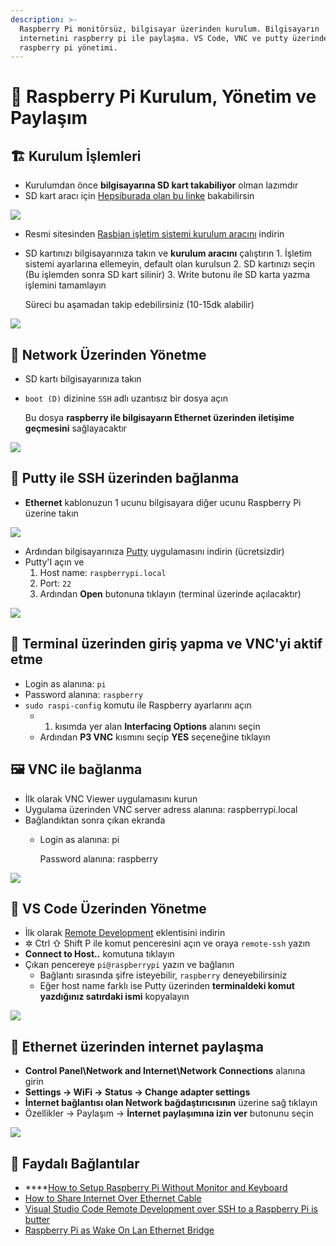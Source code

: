 ```yaml
---
description: >-
  Raspberry Pi monitörsüz, bilgisayar üzerinden kurulum. Bilgisayarın
  internetini raspberry pi ile paylaşma. VS Code, VNC ve putty üzerinden
  raspberry pi yönetimi.
---
```


# 🍓 Raspberry Pi Kurulum, Yönetim ve Paylaşım

## 🏗️ Kurulum İşlemleri

* Kurulumdan önce **bilgisayarına SD kart takabiliyor** olman lazımdır
* SD kart aracı için [Hepsiburada olan bu linke](https://www.hepsiburada.com/syrox-16-gb-micro-sd-card-hafiza-karti-adaptorlu-p-HBV0000023NI9) bakabilirsin

![](../.gitbook/assets/ex_micro_sd_adapter.png)

* Resmi sitesinden [Rasbian işletim sistemi kurulum aracını](https://www.raspberrypi.org/downloads/) indirin
* SD kartınızı bilgisayarınıza takın ve **kurulum aracını** çalıştırın 1. İşletim sistemi ayarlarına ellemeyin, default olan kurulsun 2. SD kartınızı seçin \(Bu işlemden sonra SD kart silinir\) 3. Write butonu ile SD karta yazma işlemini tamamlayın

  Süreci bu aşamadan takip edebilirsiniz \(10-15dk alabilir\)

![](../.gitbook/assets/ex_rasp_img_writer.png)

## 📶 Network Üzerinden Yönetme

* SD kartı bilgisayarınıza takın
* `boot (D)` dizinine `SSH` adlı uzantısız bir dosya açın

  Bu dosya **raspberry ile bilgisayarın Ethernet üzerinden iletişime geçmesini** sağlayacaktır

![](../.gitbook/assets/ex_rasp_ssh_file.png)

## 🔌 Putty ile SSH üzerinden bağlanma

* **Ethernet** kablonuzun 1 ucunu bilgisayara diğer ucunu Raspberry Pi üzerine takın

![](../.gitbook/assets/ex_ethernet_to_rasp.jpeg)

* Ardından bilgisayarınıza [Putty](https://www.chiark.greenend.org.uk/~sgtatham/putty/latest.html) uygulamasını indirin \(ücretsizdir\)
* Putty'I açın ve
  1. Host name: `raspberrypi.local`
  2. Port: `22`
  3. Ardından **Open** butonuna tıklayın \(terminal üzerinde açılacaktır\)

![](../.gitbook/assets/ex_putty_rasp_terminal.png)

## 🖤 Terminal üzerinden giriş yapma ve VNC'yi aktif etme

* Login as alanına: `pi`
* Password alanına: `raspberry`
* `sudo raspi-config` komutu ile Raspberry ayarlarını açın
  * 1. kısımda yer alan **Interfacing Options** alanını seçin
  * Ardından **P3 VNC** kısmını seçip **YES** seçeneğine tıklayın

## 🖼 VNC ile bağlanma

* İlk olarak VNC Viewer uygulamasını kurun
* Uygulama üzerinden VNC server adress alanına: raspberrypi.local
* Bağlandıktan sonra çıkan ekranda
  * Login as alanına: pi

    Password alanına: raspberry

![](../.gitbook/assets/ex_vnc_rasp_connection.jpg)

## 🌇 VS Code Üzerinden Yönetme

* İlk olarak [Remote Development](https://marketplace.visualstudio.com/items?itemName=ms-vscode-remote.vscode-remote-extensionpack&WT.mc_id=-blog-scottha) eklentisini indirin
* ✲ Ctrl ⇧ Shift P ile komut penceresini açın ve oraya `remote-ssh` yazın
* **Connect to Host..** komutuna tıklayın
* Çıkan pencereye `pi@raspberrypi` yazın ve bağlanın
  * Bağlantı sırasında şifre isteyebilir, `raspberry` deneyebilirsiniz
  * Eğer host name farklı ise Putty üzerinden **terminaldeki komut yazdığınız satırdaki ismi** kopyalayın

![](../.gitbook/assets/ex_vscode_ssh_connect.png)

## 🤝 Ethernet üzerinden internet paylaşma

* **Control Panel\Network and Internet\Network Connections** alanına girin
* **Settings -&gt; WiFi -&gt; Status -&gt; Change adapter settings**
* **İnternet bağlantısı olan Network bağdaştırıcısının** üzerine sağ tıklayın
* Özellikler -&gt; Paylaşım -&gt; **İnternet paylaşımına izin ver** butonunu seçin

![](../.gitbook/assets/ex_internet_sharing.png)

## 🔗 Faydalı Bağlantılar

* \*\*\*\*[How to Setup Raspberry Pi Without Monitor and Keyboard](https://www.instructables.com/id/How-to-Setup-Raspberry-Pi-Without-Monitor-and-Keyb/)
* [How to Share Internet Over Ethernet Cable](https://www.instructables.com/id/How-to-share-Internet-over-Ethernet-Cable/)
* [Visual Studio Code Remote Development over SSH to a Raspberry Pi is butter](https://www.hanselman.com/blog/VisualStudioCodeRemoteDevelopmentOverSSHToARaspberryPiIsButter.aspx)
* [Raspberry Pi as Wake On Lan Ethernet Bridge](https://www.raspberrypi.org/forums/viewtopic.php?t=92977)


